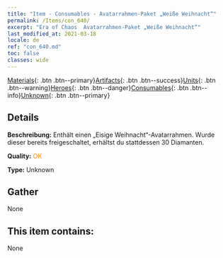 ```yaml
---
title: "Item - Consumables - Avatarrahmen-Paket „Weiße Weihnacht“"
permalink: /Items/con_640/
excerpt: "Era of Chaos  Avatarrahmen-Paket „Weiße Weihnacht“"
last_modified_at: 2021-03-18
locale: de
ref: "con_640.md"
toc: false
classes: wide
---
```

 [Materials](/de/Items/){: .btn .btn--primary}[Artifacts](/de/Items/Artifacts/){: .btn .btn--success}[Units](/de/Items/Units/){: .btn .btn--warning}[Heroes](/de/Items/Heroes/){: .btn .btn--danger}[Consumables](/de/Items/Consumables/){: .btn .btn--info}[Unknown](/de/Items/Unknown/){: .btn .btn--primary}

## Details
 **Beschreibung:** Enthält einen „Eisige Weihnacht“-Avatarrahmen. Wurde dieser bereits freigeschaltet, erhältst du stattdessen 30 Diamanten.

 **Quality:** <span style="color: #FF8C00">OK</span>

 **Type:** Unknown

## Gather

  None

## This item contains:

  None

